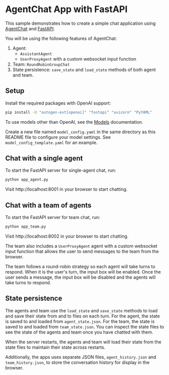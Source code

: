 # AgentChat App with FastAPI

This sample demonstrates how to create a simple chat application using
[AgentChat](https://microsoft.github.io/autogen/stable/user-guide/agentchat-user-guide/index.html)
and [FastAPI](https://fastapi.tiangolo.com/).

You will be using the following features of AgentChat:

1. Agent:
   - `AssistantAgent`
   - `UserProxyAgent` with a custom websocket input function
2. Team: `RoundRobinGroupChat`
3. State persistence: `save_state` and `load_state` methods of both agent and team.

## Setup

Install the required packages with OpenAI support:

```bash
pip install -U "autogen-ext[openai]" "fastapi" "uvicorn" "PyYAML"
```

To use models other than OpenAI, see the [Models](https://microsoft.github.io/autogen/stable/user-guide/agentchat-user-guide/tutorial/models.html) documentation.

Create a new file named `model_config.yaml` in the same directory as this README file to configure your model settings.
See `model_config_template.yaml` for an example.

## Chat with a single agent

To start the FastAPI server for single-agent chat, run:

```bash
python app_agent.py
```

Visit http://localhost:8001 in your browser to start chatting.

## Chat with a team of agents

To start the FastAPI server for team chat, run:

```bash
python app_team.py
```

Visit http://localhost:8002 in your browser to start chatting.

The team also includes a `UserProxyAgent` agent with a custom websocket input function
that allows the user to send messages to the team from the browser.

The team follows a round-robin strategy so each agent will take turns to respond.
When it is the user's turn, the input box will be enabled.
Once the user sends a message, the input box will be disabled and the agents
will take turns to respond.

## State persistence

The agents and team use the `load_state` and `save_state` methods to load and save
their state from and to files on each turn.
For the agent, the state is saved to and loaded from `agent_state.json`.
For the team, the state is saved to and loaded from `team_state.json`.
You can inspect the state files to see the state of the agents and team
once you have chatted with them.

When the server restarts, the agents and team will load their state from the state files
to maintain their state across restarts.

Additionally, the apps uses separate JSON files,
`agent_history.json` and `team_history.json`, to store the conversation history
for display in the browser.
